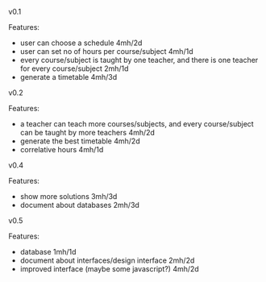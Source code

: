 v0.1

Features:
- user can choose a schedule 4mh/2d
- user can set no of hours per course/subject 4mh/1d
- every course/subject is taught by one teacher, and there is one teacher
  for every course/subject 2mh/1d
- generate a timetable 4mh/3d

v0.2

Features:
- a teacher can teach more courses/subjects, and every course/subject can be
  taught by more teachers 4mh/2d
- generate the best timetable 4mh/2d
- correlative hours 4mh/1d

v0.4

Features:
- show more solutions 3mh/3d
- document about databases 2mh/3d

v0.5

Features:
- database 1mh/1d
- document about interfaces/design interface  2mh/2d
- improved interface (maybe some javascript?) 4mh/2d 
